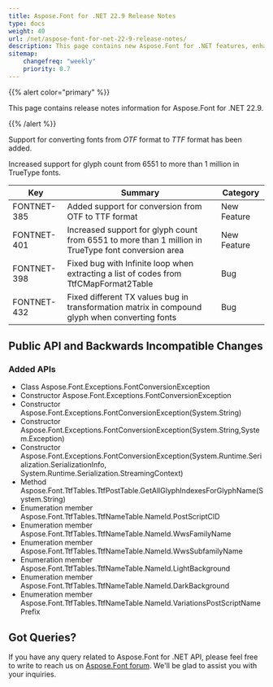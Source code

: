 ```yaml
---
title: Aspose.Font for .NET 22.9 Release Notes
type: docs
weight: 40
url: /net/aspose-font-for-net-22-9-release-notes/
description: This page contains new Aspose.Font for .NET features, enhancement, and bug fixes in 2022, version 22.9. 
sitemap:
    changefreq: "weekly"
    priority: 0.7
---
```


{{% alert color="primary" %}} 

This page contains release notes information for Aspose.Font for .NET 22.9.

{{% /alert %}} 

Support for converting fonts from *OTF* format to *TTF* format has been added.

Increased support for glyph count from 6551 to more than 1 million in TrueType fonts.

| Key | Summary | Category |
|---|---|---|
| FONTNET-385 | Added support for conversion from OTF to TTF format | New Feature |
| FONTNET-401 | Increased support for glyph count from 6551 to more than 1 million in TrueType font conversion area | New Feature |
| FONTNET-398 | Fixed bug with Infinite loop when extracting a list of codes from TtfCMapFormat2Table | Bug |
| FONTNET-432 | Fixed different TX values bug in transformation matrix in compound glyph when converting fonts | Bug |

## Public API and Backwards Incompatible Changes

### Added APIs
* Class Aspose.Font.Exceptions.FontConversionException
* Constructor Aspose.Font.Exceptions.FontConversionException
* Constructor Aspose.Font.Exceptions.FontConversionException(System.String)
* Constructor Aspose.Font.Exceptions.FontConversionException(System.String,System.Exception)
* Constructor Aspose.Font.Exceptions.FontConversionException(System.Runtime.Serialization.SerializationInfo, System.Runtime.Serialization.StreamingContext)
* Method Aspose.Font.TtfTables.TtfPostTable.GetAllGlyphIndexesForGlyphName(System.String)
* Enumeration member Aspose.Font.TtfTables.TtfNameTable.NameId.PostScriptCID
* Enumeration member Aspose.Font.TtfTables.TtfNameTable.NameId.WwsFamilyName
* Enumeration member Aspose.Font.TtfTables.TtfNameTable.NameId.WwsSubfamilyName
* Enumeration member Aspose.Font.TtfTables.TtfNameTable.NameId.LightBackground
* Enumeration member Aspose.Font.TtfTables.TtfNameTable.NameId.DarkBackground
* Enumeration member Aspose.Font.TtfTables.TtfNameTable.NameId.VariationsPostScriptNamePrefix
## Got Queries?
If you have any query related to Aspose.Font for .NET API, please feel free to write to reach us on [Aspose.Font forum](https://forum.aspose.com/c/font/). We'll be glad to assist you with your inquiries.
